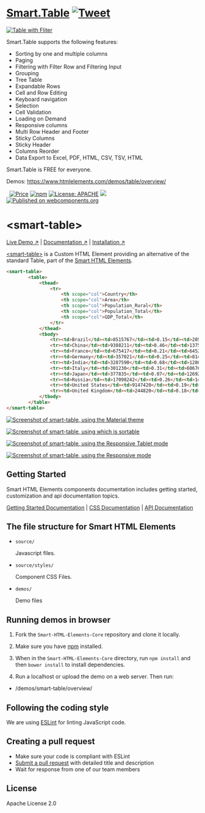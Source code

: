 # [Smart.Table](https://www.htmlelements.com) [![Tweet](https://img.shields.io/twitter/url/http/shields.io.svg?style=social)](https://twitter.com/intent/tweet?text=Get%20over%2020%20free%20custom%20elements%20based%20on%20SmartHTMLElements%20&url=https://www.htmlelements.com/&via=htmlelements&hashtags=bootstrap,design,templates,table,developers,webcomponents,customelements,polymer,material)


[<img src="https://raw.githubusercontent.com/htmlelements/smart-table/master/table-filter.png" alt="Table with Fliter">](https://htmlelements.com/demos/table)


Smart.Table supports the following features:

- Sorting by one and multiple columns
- Paging
- Filtering with Filter Row and Filtering Input
- Grouping
- Tree Table
- Expandable Rows
- Cell and Row Editing
- Keyboard navigation
- Selection
- Cell Validation
- Loading on Demand
- Responsive columns
- Multi Row Header and Footer
- Sticky Columns
- Sticky Header
- Columns Reorder
- Data Export to Excel, PDF, HTML, CSV, TSV, HTML

Smart.Table is FREE for everyone.

Demos: https://www.htmlelements.com/demos/table/overview/

&nbsp;
[![Price](https://img.shields.io/badge/price-FREE-0098f7.svg)](https://github.com/HTMLElements/smart-table/blob/master/LICENSE)
[![npm](https://img.shields.io/npm/v/@smarthtmlelements/smart-table.svg?style=flat)](https://www.npmjs.com/package/@smarthtmlelements/smart-table)
[![License: APACHE](https://img.shields.io/badge/license-APACHE-blue.svg)](https://github.com/HTMLElements/smart-table/blob/master/LICENSE)
[![](https://img.shields.io/website-up-down-green-red/https/shields.io.svg?label=www.htmlelements.com)](https://www.htmlelements.com)
[![Published on webcomponents.org](https://img.shields.io/badge/webcomponents.org-published-blue.svg)](https://www.webcomponents.org/element/htmlelements/smart-table)

# &lt;smart-table&gt;

[Live Demo ↗](https://htmlelements.com/demos/table/)
|
[Documentation ↗](https://www.htmlelements.com/docs/)
|
[Installation ↗](https://www.npmjs.com/package/@smarthtmlelements/smarthtmlelements-core)

[&lt;smart-table&gt;](https://htmlelements.com/demos/table/) is a Custom HTML Element providing an alternative of the standard Table, part of the [Smart HTML Elements](https://htmlelements.com/).


<!--
```
<custom-element-demo>
  <template>
    <script src="../webcomponentsjs/webcomponents-lite.js"></script>
    <script src="../smart-core/source/smart.core.js"></script>
    <link rel="stylesheet" href="../smart-core/source/styles/smart.default.css" type="text/css" />
     <next-code-block></next-code-block>
  </template>
</custom-element-demo>
```
-->
```html
<smart-table>
        <table>
            <thead>
                <tr>
                    <th scope="col">Country</th>
                    <th scope="col">Area</th>
                    <th scope="col">Population_Rural</th>
                    <th scope="col">Population_Total</th>
                    <th scope="col">GDP_Total</th>
                </tr>
            </thead>
            <tbody>
                <tr><td>Brazil</td><td>8515767</td><td>0.15</td><td>205809000</td><td>2353025</td></tr>
                <tr><td>China</td><td>9388211</td><td>0.46</td><td>1375530000</td><td>10380380</td></tr>
                <tr><td>France</td><td>675417</td><td>0.21</td><td>64529000</td><td>2846889</td></tr>
                <tr><td>Germany</td><td>357021</td><td>0.25</td><td>81459000</td><td>3859547</td></tr>
                <tr><td>India</td><td>3287590</td><td>0.68</td><td>1286260000</td><td>2047811</td></tr>
                <tr><td>Italy</td><td>301230</td><td>0.31</td><td>60676361</td><td>2147952</td></tr>
                <tr><td>Japan</td><td>377835</td><td>0.07</td><td>126920000</td><td>4616335</td></tr>
                <tr><td>Russia</td><td>17098242</td><td>0.26</td><td>146544710</td><td>1857461</td></tr>
                <tr><td>United States</td><td>9147420</td><td>0.19</td><td>323097000</td><td>17418925</td></tr>
                <tr><td>United Kingdom</td><td>244820</td><td>0.18</td><td>65097000</td><td>2945146</td></tr>
            </tbody>
        </table>
</smart-table>
```

[<img src="https://raw.githubusercontent.com/htmlelements/smart-table/master/smart-table.png" alt="Screenshot of smart-table, using the Material theme">](https://htmlelements.com/demos/table)


[<img src="https://raw.githubusercontent.com/htmlelements/smart-table/master/smart-table-sort.png" alt="Screenshot of smart-table, using which is sortable">](https://htmlelements.com/demos/table)


[<img src="https://raw.githubusercontent.com/htmlelements/smart-table/master/tables.png" alt="Screenshot of smart-table, using the Responsive Tablet mode">](https://htmlelements.com/demos/table)


[<img src="https://raw.githubusercontent.com/htmlelements/smart-table/master/responsive-table.png" alt="Screenshot of smart-table, using the Responsive mode">](https://htmlelements.com/demos/table)


## Getting Started

Smart HTML Elements components documentation includes getting started, customization and api documentation topics.

[Getting Started Documentation](https://www.htmlelements.com/docs/table/)
|
[CSS Documentation](https://www.htmlelements.com/docs/table-css/)
|
[API Documentation](https://www.htmlelements.com/docs/table-api/)


## The file structure for Smart HTML Elements

- `source/`

  Javascript files.

- `source/styles/`

  Component CSS Files.

- `demos/`

  Demo files

## Running demos in browser

1. Fork the `Smart-HTML-Elements-Core` repository and clone it locally.

1. Make sure you have [npm](https://www.npmjs.com/) installed.

1. When in the `Smart-HTML-Elements-Core` directory, run `npm install` and then `bower install` to install dependencies.

1. Run a localhost or upload the demo on a web server. Then run:

  - /demos/smart-table/overview/


## Following the coding style

We are using [ESLint](http://eslint.org/) for linting JavaScript code. 

## Creating a pull request

  - Make sure your code is compliant with ESLint
  - [Submit a pull request](https://www.digitalocean.com/community/tutorials/how-to-create-a-pull-request-on-github) with detailed title and description
  - Wait for response from one of our team members


## License

Apache License 2.0
